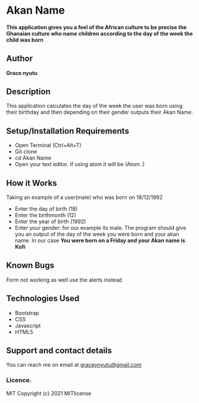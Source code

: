 
# Akan Name
#### This application gives you a feel of the African culture to be precise the Ghanaian culture who name children according to the day of the week the child was born
## Author 
**Grace nyutu**
## Description
This application  calculates the day of the week the user was born using their birthday and then depending on their gender outputs their Akan Name. 
## Setup/Installation Requirements
* Open Terminal (Ctrl+Alt+T)
* Git clone
* cd Akan Name
* Open your text editor. If using atom it will be (Atom .)

## How it Works
Taking an example of a user(male) who was born on 18/12/1992
* Enter the day of birth (18)
* Enter the birthmonth (12)
* Enter the year of birth (1992)
* Enter your gender: for our example its male.
The program should give you an output of the day of the week you were born and your akan name.
In our case **You were born on a Friday and your Akan name is Kofi**

## Known Bugs
Form not working as well use the alerts instead
## Technologies Used
 * Bootstrap
 * CSS
 * Javascript
 * HTML5
## Support and contact details
You can reach me on email at graceynyutu@gmail.com
### Licence.
MIT Copyright (c) 2021 MITlicense
